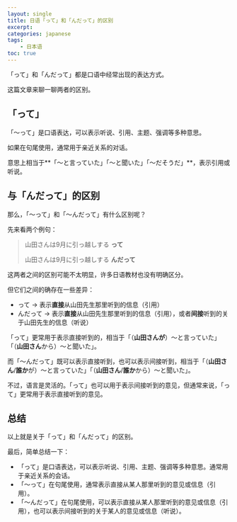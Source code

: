 ```yaml
---
layout: single
title: 日语「って」和「んだって」的区别
excerpt: 
categories: japanese
tags:
    - 日本语
toc: true
---
```


「って」和「んだって」都是口语中经常出现的表达方式。

这篇文章来聊一聊两者的区别。

## 「って」

「〜って」是口语表达，可以表示听说、引用、主题、强调等多种意思。

如果在句尾使用，通常用于亲近关系的对话。

意思上相当于**「～と言っていた」「～と聞いた」「～だそうだ」**，表示引用或听说。

## 与「んだって」的区别

那么，「～って」和「～んだって」有什么区别呢？

先来看两个例句：

> 山田さんは9月に引っ越しする **って**
>
> 山田さんは9月に引っ越しする **んだって**

这两者之间的区别可能不太明显，许多日语教材也没有明确区分。

但它们之间的确存在一些差异：

* って → 表示**直接**从山田先生那里听到的信息（引用）
* んだって → 表示**直接**从山田先生那里听到的信息（引用），或者**间接**听到的关于山田先生的信息（听说）

「って」更常用于表示直接听到的，相当于「（**山田さんが**）～と言っていた」「（**山田さん**から）～と聞いた」。

而「～んだって」既可以表示直接听到，也可以表示间接听到，相当于「（**山田さん**/**誰か**が）～と言っていた」「（**山田さん**/**誰か**から）～と聞いた」。

不过，语言是灵活的。「って」也可以用于表示间接听到的意见，但通常来说，「って」更常用于表示直接听到的意见。

## 总结

以上就是关于「って」和「んだって」的区别。

最后，简单总结一下：

- 「って」是口语表达，可以表示听说、引用、主题、强调等多种意思。通常用于亲近关系的会话。
- 「～って」在句尾使用，通常表示直接从某人那里听到的意见或信息（引用）。
- 「～んだって」在句尾使用，可以表示直接从某人那里听到的意见或信息（引用），也可以表示间接听到的关于某人的意见或信息（听说）。
